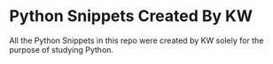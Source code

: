 # Python Snippets Created By KW

All the Python Snippets in this repo were created by KW solely for the purpose of studying Python.
